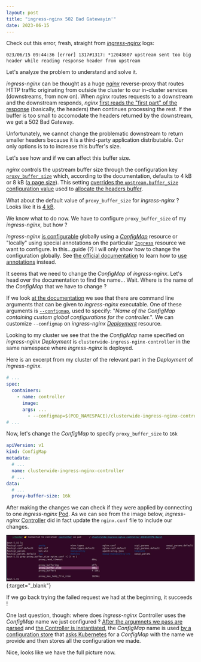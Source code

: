 ```yaml
---
layout: post
title: "ingress-nginx 502 Bad Gatewayin'"
date: 2023-06-15
---
```


Check out this error, fresh, straight from [_ingress-nginx_](https://kubernetes.github.io/ingress-nginx/) logs:

```
023/06/15 09:44:36 [error] 1317#1317: *12043607 upstream sent too big header while reading response header from upstream
```

Let's analyze the problem to understand and solve it.

_ingress-nginx_ can be thought as a huge [_nginx_](https://nginx.org/en/) reverse-proxy that routes HTTP traffic originating from outside the cluster to our in-cluster services (downstreams, from now on). When _nginx_ routes requests to a downstream and the downstream responds, _nginx_ [first reads the "first part" of the response](https://github.com/nginx/nginx/blob/6af8fe9cc44dbef43af4db5ea09d54ebd4aadbc5/src/http/ngx_http_upstream.c#LL2474C26-L2474C26) (basically, the headers) then continues processing the rest. If the buffer is too small to accomodate the headers returned by the downstream, we get a 502 Bad Gateway.

Unfortunately, we cannot change the problematic downstream to return smaller headers because it is a third-party application distributable. Our only options is to to increase this buffer's size.

Let's see how and if we can affect this buffer size.

_nginx_ controls the upstream buffer size through the configuration key [`proxy_buffer_size`](https://nginx.org/en/docs/http/ngx_http_proxy_module.html#proxy_buffer_size) which, according to the documentation, defaults to 4 kB or 8 kB ([a page size](https://github.com/nginx/nginx/blob/6af8fe9cc44dbef43af4db5ea09d54ebd4aadbc5/src/http/modules/ngx_http_proxy_module.c#L3516)). This setting [overrides the `upstream.buffer_size` configuration value](https://github.com/nginx/nginx/blob/6af8fe9cc44dbef43af4db5ea09d54ebd4aadbc5/src/http/modules/ngx_http_proxy_module.c#L464) used to [allocate the headers buffer](https://github.com/nginx/nginx/blob/6af8fe9cc44dbef43af4db5ea09d54ebd4aadbc5/src/http/ngx_http_upstream.c#L2395).

What about the default value of `proxy_buffer_size` for _ingress-nginx_ ? Looks like it is [4 kB](https://github.com/kubernetes/ingress-nginx/blob/686aeac5961f37eaf1ddfa2fa320df4ccf0cf005/internal/ingress/controller/config/config.go#L947).

We know what to do now. We have to configure `proxy_buffer_size` of my _ingress-nginx_, but how ?

_ingress-nginx_ [is configurable](https://kubernetes.github.io/ingress-nginx/user-guide/nginx-configuration/) globally using a [_ConfigMap_](https://kubernetes.io/docs/concepts/configuration/configmap/) resource or "locally" using special annotations on the particular [`Ingress`](https://kubernetes.io/docs/concepts/services-networking/ingress/) resource we want to configure. In this...guide (?) I will only show how to change the configuration globally. See [the official documentation](https://kubernetes.github.io/ingress-nginx/user-guide/nginx-configuration/annotations/) to learn how to [use annotations](https://kubernetes.io/docs/concepts/overview/working-with-objects/annotations/) instead.

It seems that we need to change the _ConfigMap_ of _ingress-nginx_. Let's head over the documentation to find the name... Wait. Where is the name of the _ConfigMap_ that we have to change ?

If we look [at the documentation](https://kubernetes.github.io/ingress-nginx/user-guide/cli-arguments/) we see that there are command line arguments that can be given to _ingress-nginx_ executable. One of these arguments is [`--configmap`](https://github.com/kubernetes/ingress-nginx/blob/686aeac5961f37eaf1ddfa2fa320df4ccf0cf005/pkg/flags/flags.go#L82), used to specify: "_Name of the ConfigMap containing custom global configurations for the controller._". We can customize `--configmap` on _ingress-nginx_ [_Deployment_](https://kubernetes.io/docs/concepts/workloads/controllers/deployment/) resource.

Looking to my cluster we see that the the _ConfigMap_ name specified on _ingress-nginx_ _Deployment_ is `clusterwide-ingress-nginx-controller` in the same namespace where _ingress-nginx_ is deployed.

Here is an excerpt from my cluster of the relevant part in the _Deployment_ of _ingress-nginx_.

```yaml
# ...
spec:
  containers:
    - name: controller
      image:
      args: ...
        - --configmap=$(POD_NAMESPACE)/clusterwide-ingress-nginx-controller
# ...
```

Now, let's change the _ConfigMap_ to specify `proxy_buffer_size` to `16k`

```yaml
apiVersion: v1
kind: ConfigMap
metadata:
  # ...
  name: clusterwide-ingress-nginx-controller
  # ...
data:
  # ...
  proxy-buffer-size: 16k
```

After making the changes we can check if they were applied by connecting to one _ingress-nginx_ [Pod](https://kubernetes.io/docs/concepts/workloads/pods/). As we can see from the image below, _ingress-nginx_ [Controller](https://kubernetes.io/docs/concepts/services-networking/ingress-controllers/) did in fact update the `nginx.conf` file to include our changes.

[![ingress-nginx ConfigMap applied to nginx.conf](/assets/ingress-nginx-conf-applied.jpg)](/assets/ingress-nginx-conf-applied.jpg){:target="\_blank"}

If we go back trying the failed request we had at the beginning, it succeeds !

One last question, though: where does _ingress-nginx_ Controller uses the _ConfigMap_ name we just configured ? [After the argumnets we pass are parsed](https://github.com/kubernetes/ingress-nginx/blob/686aeac5961f37eaf1ddfa2fa320df4ccf0cf005/cmd/nginx/main.go#L61) and [the Controller is instantiated](https://github.com/kubernetes/ingress-nginx/blob/686aeac5961f37eaf1ddfa2fa320df4ccf0cf005/cmd/nginx/main.go#L149), the _ConfigMap_ name is used [by a configuration store](https://github.com/kubernetes/ingress-nginx/blob/686aeac5961f37eaf1ddfa2fa320df4ccf0cf005/internal/ingress/controller/nginx.go#L130) that [asks Kubernetes](https://github.com/kubernetes/ingress-nginx/blob/686aeac5961f37eaf1ddfa2fa320df4ccf0cf005/internal/ingress/controller/store/store.go#L807) for a _ConfigMap_ with the name we provide and then stores all the configuration we made.

Nice, looks like we have the full picture now.
